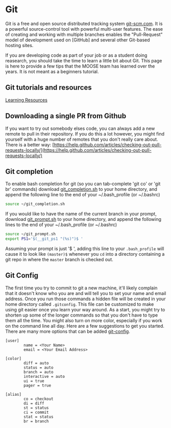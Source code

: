 # Git

Git is a free and open source distributed tracking system [git-scm.com](https://git-scm.com/). It is a powerful source-control
tool with powerful multi-user features. The ease of creating and working with multiple branches enables the "Pull-Request" model
of development used on [GitHub] and several other Git-based hosting sites.

If you are developing code as part of your job or as a student doing reasearch, you should take the time to learn a little bit
about Git. This page is here to provide a few tips that the MOOSE team has learned over the years. It is not meant as a
beginners tutorial.

## Git tutorials and resources

[Learning Resources](https://help.github.com/articles/git-and-github-learning-resources/)

## Downloading a single PR from Github

If you want to try out somebody elses code, you can always add a new remote to pull in their repository. If you do this a lot
however, you might find yourself with a huge number of remotes that you don't really care about. There is a better way:
[https://help.github.com/articles/checking-out-pull-requests-locally/](https://help.github.com/articles/checking-out-pull-requests-locally/)

## Git completion

To enable bash completion for git (so you can tab-complete 'git co' or 'git br' commands) download [git_completion.sh](http://mooseframework.org/static/media/uploads/files/git_completion.sh) to your home directory, and append the following line to the end of your ~/.bash_profile (or ~/.bashrc)

```bash
source ~/git_completion.sh
```

If you would like to have the name of the current branch in your prompt, download [git_prompt.sh](http://mooseframework.org/static/media/uploads/files/git_prompt.sh) to your home directory, and append the following lines to the end of your ~/.bash_profile (or ~/.bashrc)

```bash
source ~/git_prompt.sh
export PS1='$(__git_ps1 "(%s)")$ '
```

Assuming your prompt is just '$ ', adding this line to your `.bash_profile` will cause it to look like `(master)$` whenever you `cd` into a directory containing a git repo in where the `master` branch is checked out.


## Git Config

The first time you try to commit to git a new machine, it'll likely complain that it doesn't know who you are and will tell you to set your
name and email address. Once you run those commands a hidden file will be created in your home directory called `.gitconfig`. This file can
be customized to make using git easier once you learn your way around. As a start, you might try to shorten up some of the longer commands so
that you don't have to type them all the time. You might also turn on more color, especially if you work on the command line all day. Here are
a few suggestions to get you started. There are many more options that can be added [git-config](https://git-scm.com/docs/git-config).


```
[user]
        name = <Your Name>
        email = <Your Email Address>

[color]
        diff = auto
        status = auto
        branch = auto
        interactive = auto
        ui = true
        pager = true

[alias]
        co = checkout
        di = diff
        st = status
        ci = commit
        stat = status
        br = branch
```